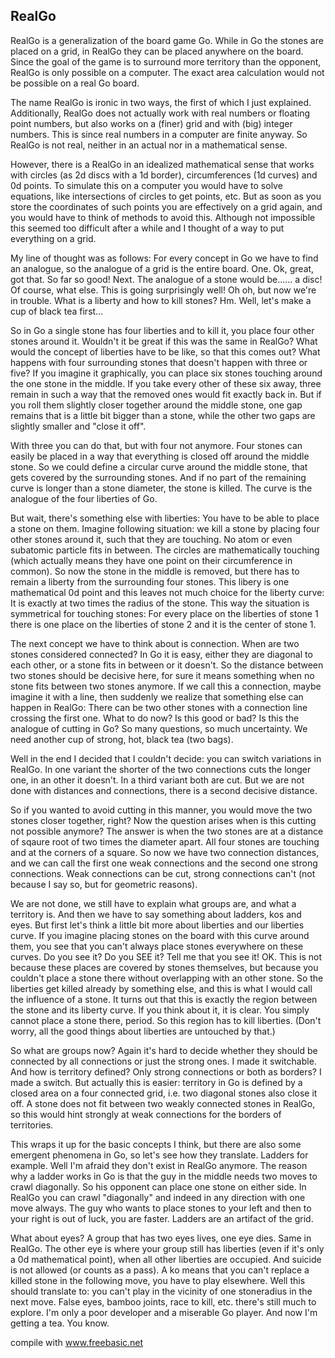 RealGo
------

RealGo is a generalization of the board game Go.
While in Go the stones are placed on a grid, in RealGo they can be placed anywhere on the board.
Since the goal of the game is to surround more territory than the opponent, RealGo is only possible on a computer.
The exact area calculation would not be possible on a real Go board.

The name RealGo is ironic in two ways, the first of which I just explained.
Additionally, RealGo does not actually work with real numbers or floating point numbers, but also works on a (finer) grid and with (big) integer numbers.
This is since real numbers in a computer are finite anyway.
So RealGo is not real, neither in an actual nor in a mathematical sense.

However, there is a RealGo in an idealized mathematical sense that works with circles (as 2d discs with a 1d border), circumferences (1d curves) and 0d points.
To simulate this on a computer you would have to solve equations, like intersections of circles to get points, etc.
But as soon as you store the coordinates of such points you are effectively on a grid again, and you would have to think of methods to avoid this.
Although not impossible this seemed too difficult after a while and I thought of a way to put everything on a grid.

My line of thought was as follows:
For every concept in Go we have to find an analogue, so the analogue of a grid is the entire board. One. Ok, great, got that. So far so good!
Next.
The analogue of a stone would be...... a disc! Of course, what else. This is going surprisingly well!
Oh oh, but now we're in trouble. What is a liberty and how to kill stones?
Hm. Well, let's make a cup of black tea first...

So in Go a single stone has four liberties and to kill it, you place four other stones around it.
Wouldn't it be great if this was the same in RealGo? What would the concept of liberties have to be like, so that this comes out?
What happens with four surrounding stones that doesn't happen with three or five?
If you imagine it graphically, you can place six stones touching around the one stone in the middle.
If you take every other of these six away, three remain in such a way that the removed ones would fit exactly back in.
But if you roll them slightly closer together around the middle stone, one gap remains that is a little bit bigger than a stone,
while the other two gaps are slightly smaller and "close it off".

With three you can do that, but with four not anymore.
Four stones can easily be placed in a way that everything is closed off around the middle stone.
So we could define a circular curve around the middle stone, that gets covered by the surrounding stones.
And if no part of the remaining curve is longer than a stone diameter, the stone is killed.
The curve is the analogue of the four liberties of Go.

But wait, there's something else with liberties:
You have to be able to place a stone on them.
Imagine following situation: we kill a stone by placing four other stones around it, such that they are touching.
No atom or even subatomic particle fits in between.
The circles are mathematically touching (which actually means they have one point on their circumference in common).
So now the stone in the middle is removed, but there has to remain a liberty from the surrounding four stones.
This libery is one mathematical 0d point and this leaves not much choice for the liberty curve:
It is exactly at two times the radius of the stone.
This way the situation is symmetrical for touching stones:
For every place on the liberties of stone 1 there is one place on the liberties of stone 2 and it is the center of stone 1.

The next concept we have to think about is connection. When are two stones considered connected?
In Go it is easy, either they are diagonal to each other, or a stone fits in between or it doesn't.
So the distance between two stones should be decisive here, for sure it means something when no stone fits between two stones anymore.
If we call this a connection, maybe imagine it with a line, then suddenly we realize that something else can happen in RealGo:
There can be two other stones with a connection line crossing the first one.
What to do now? Is this good or bad? Is this the analogue of cutting in Go?
So many questions, so much uncertainty. We need another cup of strong, hot, black tea (two bags).

Well in the end I decided that I couldn't decide: you can switch variations in RealGo.
In one variant the shorter of the two connections cuts the longer one, in an other it doesn't.
In a third variant both are cut.
But we are not done with distances and connections, there is a second decisive distance.

So if you wanted to avoid cutting in this manner, you would move the two stones closer together, right?
Now the question arises when is this cutting not possible anymore?
The answer is when the two stones are at a distance of sqaure root of two times the diameter apart.
All four stones are touching and at the corners of a square.
So now we have two connection distances, and we can call the first one weak connections and the second one strong connections.
Weak connections can be cut, strong connections can't (not because I say so, but for geometric reasons).

We are not done, we still have to explain what groups are, and what a territory is.
And then we have to say something about ladders, kos and eyes.
But first let's think a little bit more about liberties and our liberties curve.
If you imagine placing stones on the board with this curve around them, you see that you can't always place stones everywhere on these curves.
Do you see it? Do you SEE it? Tell me that you see it! OK.
This is not because these places are covered by stones themselves, but because you couldn't place a stone there without overlapping with an other stone.
So the liberties get killed already by something else, and this is what I would call the influence of a stone.
It turns out that this is exactly the region between the stone and its liberty curve.
If you think about it, it is clear. You simply cannot place a stone there, period. So this region has to kill liberties.
(Don't worry, all the good things about liberties are untouched by that.)

So what are groups now? Again it's hard to decide whether they should be connected by all connections or just the strong ones.
I made it switchable.
And how is territory defined? Only strong connections or both as borders? I made a switch.
But actually this is easier: territory in Go is defined by a closed area on a four connected grid, i.e. two diagonal stones also close it off.
A stone does not fit between two weakly connected stones in RealGo, so this would hint strongly at weak connections for the borders of territories.

This wraps it up for the basic concepts I think, but there are also some emergent phenomena in Go, so let's see how they translate.
Ladders for example.
Well I'm afraid they don't exist in RealGo anymore.
The reason why a ladder works in Go is that the guy in the middle needs two moves to crawl diagonally.
So his opponent can place one stone on either side.
In RealGo you can crawl "diagonally" and indeed in any direction with one move always.
The guy who wants to place stones to your left and then to your right is out of luck, you are faster.
Ladders are an artifact of the grid.

What about eyes? A group that has two eyes lives, one eye dies.
Same in RealGo. The other eye is where your group still has liberties (even if it's only a 0d mathematical point), when all other liberties are occupied.
And suicide is not allowed (or counts as a pass).
A ko means that you can't replace a killed stone in the following move, you have to play elsewhere.
Well this should translate to: you can't play in the vicinity of one stoneradius in the next move.
False eyes, bamboo joints, race to kill, etc. there's still much to explore.
I'm only a poor developer and a miserable Go player.
And now I'm getting a tea. You know.

compile with www.freebasic.net

